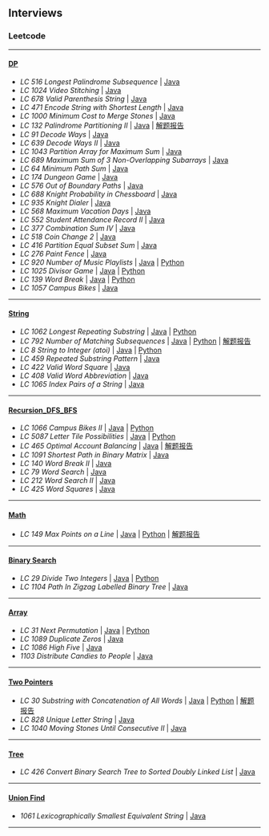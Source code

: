 ## Interviews

### Leetcode
---
#### [DP](https://github.com/snowan/interviews/tree/master/java/src/leetcode/dpgreedy)
- *LC 516 Longest Palindrome Subsequence* | [Java](./java/src/leetcode/dp/LC516LongestPalindromeSubsequence.java)
- *LC 1024 Video Stitching* | [Java](./java/src/leetcode/dp/LC1024VideoStitching.java)
- *LC 678 Valid Parenthesis String* | [Java](./java/src/leetcode/dp/LC678ValidParenthesisString.java)
- *LC 471 Encode String with Shortest Length* | [Java](./java/src/leetcode/dpgreedy/LC471)
- *LC 1000 Minimum Cost to Merge Stones* | [Java](./java/src/leetcode/dpgreedy/LC1000/LC1000MinCostMergeStones.java)
- *LC 132 Palindrome Partitioning II* | [Java](./java/src/leetcode/dpgreedy/LC132) | [解题报告](https://snowan.github.io/post/lc132/)
- *LC 91 Decode Ways* | [Java](./java/src/leetcode/dpgreedy/LC91)
- *LC 639 Decode Ways II* | [Java](./java/src/leetcode/dpgreedy/LC639)
- *LC 1043 Partition Array for Maximum Sum* | [Java](./java/src/leetcode/dpgreedy/LC1043)
- *LC 689 Maximum Sum of 3 Non-Overlapping Subarrays* | [Java](./java/src/leetcode/dpgreedy/LC689)
- *LC 64 Minimum Path Sum* | [Java](./java/src/leetcode/dpgreedy/LC64)
- *LC 174 Dungeon Game* | [Java](./java/src/leetcode/dpgreedy/LC174)
- *LC 576 Out of Boundary Paths* | [Java](./java/src/leetcode/dpgreedy/LC576)
- *LC 688 Knight Probability in Chessboard* | [Java](./java/src/leetcode/dpgreedy/LC688)
- *LC 935 Knight Dialer* | [Java](./java/src/leetcode/dpgreedy/LC935)
- *LC 568 Maximum Vacation Days* | [Java](./java/src/leetcode/dpgreedy/LC568)
- *LC 552 Student Attendance Record II* | [Java](./java/src/leetcode/dpgreedy/LC552)
- *LC 377 Combination Sum IV* | [Java](./java/src/leetcode/dpgreedy/LC377)
- *LC 518 Coin Change 2* | [Java](./java/src/leetcode/dpgreedy/LC518)
- *LC 416 Partition Equal Subset Sum* | [Java](./java/src/leetcode/dpgreedy/LC416)
- *LC 276 Paint Fence* | [Java](./java/src/leetcode/dpgreedy/LC276)
- *LC 920 Number of Music Playlists* | [Java](./java/src/leetcode/dpgreedy/LC920) | [Python](./python/leetcode/LC920/number_music_playlist.py)
- *LC 1025 Divisor Game* | [Java](./java/src/leetcode/dpgreedy/LC1025) | [Python](./python/leetcode/LC1025/divisor_game.py)
- *LC 139 Word Break* | [Java](./java/src/leetcode/dpgreedy/LC139) | [Python](./python/leetcode/LC139/word_break.py)
- *LC 1057 Campus Bikes* | [Java](./java/src/leetcode/dpgreedy/LC057)

---
#### [String](https://github.com/snowan/interviews/tree/master/java/src/leetcode/string)
- *LC 1062 Longest Repeating Substring* | [Java](./java/src/leetcode/string/LC1062) | [Python](./python/leetcode/LC1062/longest_repeat_substring.py)
- *LC 792 Number of Matching Subsequences* | [Java](./java/src/leetcode/string/LC792) | [Python](./python/leetcode/LC792/numMatchingSubseq.py) | [解题报告](https://snowan.github.io/post/lc792/)
- *LC 8 String to Integer (atoi)* | [Java](./java/src/leetcode/string/LC8) | [Python](./python/leetcode/LC8/atoi.py)
- *LC 459 Repeated Substring Pattern* | [Java](./java/src/leetcode/string/LC459)
- *LC 422 Valid Word Square* | [Java](./java/src/leetcode/string/LC422)
- *LC 408 Valid Word Abbreviation* | [Java](./java/src/leetcode/string/LC408)
- *LC 1065 Index Pairs of a String* | [Java](./java/src/leetcode/string/LC1065)

---
#### [Recursion_DFS_BFS](https://github.com/snowan/interviews/tree/master/java/src/leetcode/recursion_dfs_bfs)
- *LC 1066 Campus Bikes II* | [Java](./java/src/leetcode/recursion/LC1066) | [Python]()
- *LC 5087 Letter Tile Possibilities* | [Java](./java/src/leetcode/recursion_dfs_bfs/LC5087) | [Python]()
- *LC 465 Optimal Account Balancing* | [Java](./java/src/leetcode/recursion_dfs_bfs/LC465) | [解题报告](https://snowan.github.io/post/lc465/)
- *LC 1091 Shortest Path in Binary Matrix* | [Java](./java/src/leetcode/recursion_dfs_bfs/LC1091)
- *LC 140 Word Break II* | [Java](./java/src/leetcode/recursion_dfs_bfs/LC140)
- *LC 79 Word Search* | [Java](./java/src/leetcode/recursion_dfs_bfs/LC79)
- *LC 212 Word Search II* | [Java](./java/src/leetcode/recursion_dfs_bfs/LC212)
- *LC 425 Word Squares* | [Java](./java/src/leetcode/recursion_dfs_bfs/LC425)

---
#### [Math](https://github.com/snowan/interviews/tree/master/java/src/leetcode/math)
- *LC 149 Max Points on a Line* | [Java](./java/src/leetcode/math/LC149) | [Python](./python/leetcode/LC149/maxPoints.py) | [解题报告](https://snowan.github.io/post/lc149/)

---
#### [Binary Search](https://github.com/snowan/interviews/tree/master/java/src/leetcode/binarysearch)
- *LC 29 Divide Two Integers* | [Java](./java/src/leetcode/binarysearch/LC29) | [Python]()
- *LC 1104 Path In Zigzag Labelled Binary Tree* | [Java](./java/src/leetcode/binarysearch/LC1104)


---
#### [Array](https://github.com/snowan/interviews/tree/master/java/src/leetcode/array)
- *LC 31 Next Permutation* | [Java](./java/src/leetcode/array/LC31) | [Python](./python/leetcode/LC31/solution.py)
- *LC 1089 Duplicate Zeros* | [Java](./java/src/leetcode/array/LC1089)
- *LC 1086 High Five* | [Java](./java/src/leetcode/array/LC1086)
- *1103 Distribute Candies to People* | [Java](./java/src/leetcode/array/LC1103)

---
#### [Two Pointers](https://github.com/snowan/interviews/tree/master/java/src/leetcode/twopointers)
- *LC 30 Substring with Concatenation of All Words* | [Java](./java/src/leetcode/twopointers/LC30) | [Python](./python/leetcode/LC30/solution.py) | [解题报告](https://snowan.github.io/post/lc30/)
- *LC 828 Unique Letter String* | [Java](./java/src/leetcode/twopointers/LC828)
- *LC 1040 Moving Stones Until Consecutive II* | [Java](./java/src/leetcode/twopointers/LC1040)

---
#### [Tree](https://github.com/snowan/interviews/tree/master/java/src/leetcode/tree)
- *LC 426 Convert Binary Search Tree to Sorted Doubly Linked List* | [Java](./java/src/leetcode/tree/LC426)

---
#### [Union Find](https://github.com/snowan/interviews/tree/master/java/src/leetcode/unionfind)
- *1061 Lexicographically Smallest Equivalent String* | [Java](./java/src/leetcode/unionfind/LC1061)

---
